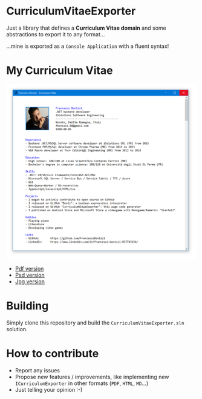 # CurriculumVitaeExporter

Just a library that defines a **Curriculum Vitae domain** and some abstractions to export it to any format...

...mine is exported as a `Console Application` with a fluent syntax!

# My Curriculum Vitae

![Francesco Bonizzi Curriculum Vitae](FrancescoBonizziConsoleCurriculum/PublishedFiles/FrancescoBonizzi-CurriculumVitae-GitHubCut.jpg)

- [Pdf version](FrancescoBonizziConsoleCurriculum/PublishedFiles/FrancescoBonizzi-CurriculumVitae.pdf)
- [Psd version](FrancescoBonizziConsoleCurriculum/PublishedFiles/FrancescoBonizzi-CurriculumVitae.psd)
- [Jpg version](FrancescoBonizziConsoleCurriculum/PublishedFiles/FrancescoBonizzi-CurriculumVitae.jpg)




# Building
Simply clone this repository and build the `CurriculumVitaeExporter.sln` solution.

# How to contribute
- Report any issues
- Propose new features / improvements, like implementing new `ICurriculumExporter` in other formats (`PDF`, `HTML`, `MD`...)
- Just telling your opinion :-)